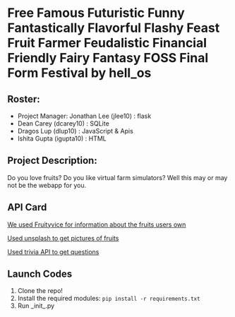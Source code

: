 # Free Famous Futuristic Funny Fantastically Flavorful Flashy Feast Fruit Farmer Feudalistic Financial Friendly Fairy Fantasy FOSS Final Form Festival by hell_os 

## Roster:
- Project Manager: Jonathan Lee (jlee10) : flask
- Dean Carey (dcarey10) : SQLite
- Dragos Lup (dlup10) : JavaScript & Apis
- Ishita Gupta (igupta10) : HTML

## Project Description: 
Do you love fruits? Do you like virtual farm simulators? Well this may or may not be the webapp for you. 

## API Card
[We used Fruityvice for information about the fruits users own](https://github.com/stuy-softdev/notes-and-code20-21/blob/master/api_kb/411_on_Fruityvice.md)

[Used unsplash to get pictures of fruits](https://github.com/stuy-softdev/notes-and-code20-21/blob/master/api_kb/411_on_Unsplash.md)

[Used trivia API to get questions](https://github.com/stuy-softdev/notes-and-code20-21/blob/master/api_kb/411_on_OpenTriviaDB.md)

## Launch Codes
1. Clone the repo!
2. Install the required modules: `pip install -r requirements.txt`
3. Run \_init_.py